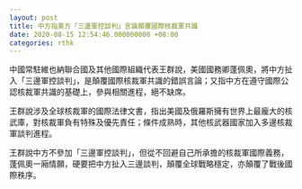 ```yaml
---
layout: post
title: 中方指美方「三邊軍控談判」言論顛覆國際核裁軍共識
date: 2020-08-15 12:54:46.000000000 +08:00
categories: rthk
---
```


中國常駐維也納聯合國及其他國際組織代表王群說，美國國務卿蓬佩奧，將中方扯入「三邊軍控談判」，是顛覆國際核裁軍共識的錯誤言論；又指中方在遵守國際公認核裁軍共識的基礎上，參與相關進程，絕不缺席。

王群說涉及全球核裁軍的國際法律文書，指出美國及俄羅斯擁有世界上最龐大的核武庫，對核裁軍負有特殊及優先責任；條件成熟時，其他核武器國家加入多邊核裁軍談判進程。

王群說中方不參加「三邊軍控談判」，但從不回避自己所承擔的核裁軍國際義務，蓬佩奧一廂情願，硬要把中方扯入三邊談判，顛覆全球戰略穩定，亦顛覆了戰後國際秩序。
